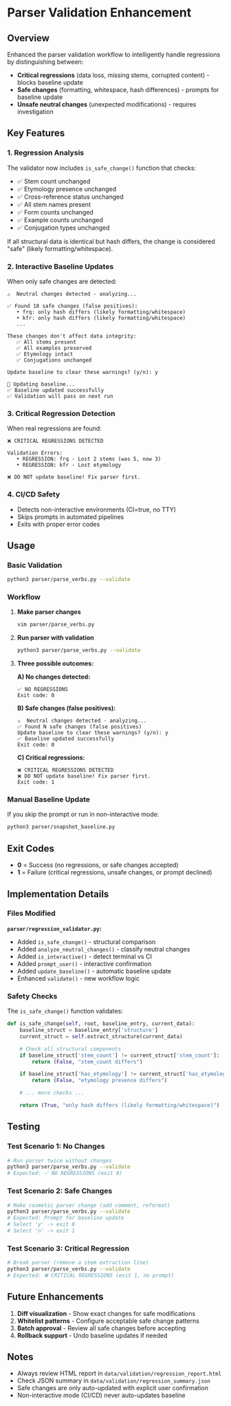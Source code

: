 # Parser Validation Enhancement

## Overview

Enhanced the parser validation workflow to intelligently handle regressions by distinguishing between:

- **Critical regressions** (data loss, missing stems, corrupted content) - blocks baseline update
- **Safe changes** (formatting, whitespace, hash differences) - prompts for baseline update
- **Unsafe neutral changes** (unexpected modifications) - requires investigation

## Key Features

### 1. Regression Analysis

The validator now includes `is_safe_change()` function that checks:

- ✅ Stem count unchanged
- ✅ Etymology presence unchanged
- ✅ Cross-reference status unchanged
- ✅ All stem names present
- ✅ Form counts unchanged
- ✅ Example counts unchanged
- ✅ Conjugation types unchanged

If all structural data is identical but hash differs, the change is considered "safe" (likely formatting/whitespace).

### 2. Interactive Baseline Updates

When only safe changes are detected:

```
⚠️  Neutral changes detected - analyzing...

✅ Found 18 safe changes (false positives):
   • frq: only hash differs (likely formatting/whitespace)
   • kfr: only hash differs (likely formatting/whitespace)
   ...

These changes don't affect data integrity:
   ✅ All stems present
   ✅ All examples preserved
   ✅ Etymology intact
   ✅ Conjugations unchanged

Update baseline to clear these warnings? (y/n): y

🔄 Updating baseline...
✅ Baseline updated successfully
✅ Validation will pass on next run
```

### 3. Critical Regression Detection

When real regressions are found:

```
❌ CRITICAL REGRESSIONS DETECTED

Validation Errors:
   • REGRESSION: frq - Lost 2 stems (was 5, now 3)
   • REGRESSION: kfr - Lost etymology

❌ DO NOT update baseline! Fix parser first.
```

### 4. CI/CD Safety

- Detects non-interactive environments (CI=true, no TTY)
- Skips prompts in automated pipelines
- Exits with proper error codes

## Usage

### Basic Validation

```bash
python3 parser/parse_verbs.py --validate
```

### Workflow

1. **Make parser changes**

   ```bash
   vim parser/parse_verbs.py
   ```

2. **Run parser with validation**

   ```bash
   python3 parser/parse_verbs.py --validate
   ```

3. **Three possible outcomes:**

   **A) No changes detected:**

   ```
   ✅ NO REGRESSIONS
   Exit code: 0
   ```

   **B) Safe changes (false positives):**

   ```
   ⚠️  Neutral changes detected - analyzing...
   ✅ Found N safe changes (false positives)
   Update baseline to clear these warnings? (y/n): y
   ✅ Baseline updated successfully
   Exit code: 0
   ```

   **C) Critical regressions:**

   ```
   ❌ CRITICAL REGRESSIONS DETECTED
   ❌ DO NOT update baseline! Fix parser first.
   Exit code: 1
   ```

### Manual Baseline Update

If you skip the prompt or run in non-interactive mode:

```bash
python3 parser/snapshot_baseline.py
```

## Exit Codes

- **0** = Success (no regressions, or safe changes accepted)
- **1** = Failure (critical regressions, unsafe changes, or prompt declined)

## Implementation Details

### Files Modified

**`parser/regression_validator.py`:**

- Added `is_safe_change()` - structural comparison
- Added `analyze_neutral_changes()` - classify neutral changes
- Added `is_interactive()` - detect terminal vs CI
- Added `prompt_user()` - interactive confirmation
- Added `update_baseline()` - automatic baseline update
- Enhanced `validate()` - new workflow logic

### Safety Checks

The `is_safe_change()` function validates:

```python
def is_safe_change(self, root, baseline_entry, current_data):
    baseline_struct = baseline_entry['structure']
    current_struct = self.extract_structure(current_data)

    # Check all structural components
    if baseline_struct['stem_count'] != current_struct['stem_count']:
        return (False, "stem_count differs")

    if baseline_struct['has_etymology'] != current_struct['has_etymology']:
        return (False, "etymology presence differs")

    # ... more checks ...

    return (True, "only hash differs (likely formatting/whitespace)")
```

## Testing

### Test Scenario 1: No Changes

```bash
# Run parser twice without changes
python3 parser/parse_verbs.py --validate
# Expected: ✅ NO REGRESSIONS (exit 0)
```

### Test Scenario 2: Safe Changes

```bash
# Make cosmetic parser change (add comment, reformat)
python3 parser/parse_verbs.py --validate
# Expected: Prompt for baseline update
# Select 'y' -> exit 0
# Select 'n' -> exit 1
```

### Test Scenario 3: Critical Regression

```bash
# Break parser (remove a stem extraction line)
python3 parser/parse_verbs.py --validate
# Expected: ❌ CRITICAL REGRESSIONS (exit 1, no prompt)
```

## Future Enhancements

1. **Diff visualization** - Show exact changes for safe modifications
2. **Whitelist patterns** - Configure acceptable safe change patterns
3. **Batch approval** - Review all safe changes before accepting
4. **Rollback support** - Undo baseline updates if needed

## Notes

- Always review HTML report in `data/validation/regression_report.html`
- Check JSON summary in `data/validation/regression_summary.json`
- Safe changes are only auto-updated with explicit user confirmation
- Non-interactive mode (CI/CD) never auto-updates baseline
